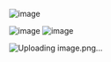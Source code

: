 ![image](https://github.com/user-attachments/assets/a1a49a17-f8cc-4195-99bb-a489610a2f8b)

![image](https://github.com/user-attachments/assets/c70c20e0-0fe6-4e4e-85e9-9797e06ddd67)
![image](https://github.com/user-attachments/assets/46d2a614-ec29-4aa7-955e-04f76000ba2f)


![Uploading image.png…]()
